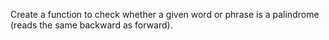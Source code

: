 Create a function to check whether a given word or phrase is a palindrome (reads the same backward as forward).